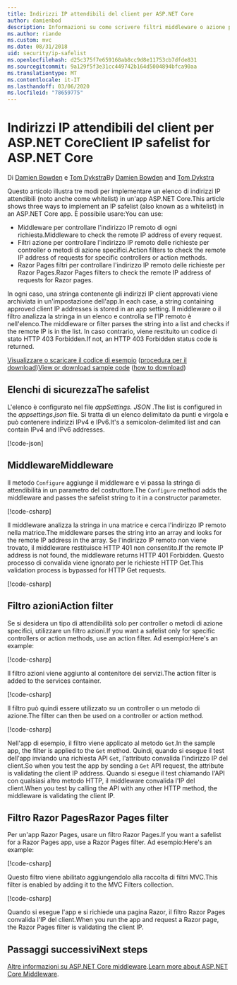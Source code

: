 ```yaml
---
title: Indirizzi IP attendibili del client per ASP.NET Core
author: damienbod
description: Informazioni su come scrivere filtri middleware o azione per convalidare gli indirizzi IP remoti rispetto a un elenco di indirizzi IP approvati.
ms.author: riande
ms.custom: mvc
ms.date: 08/31/2018
uid: security/ip-safelist
ms.openlocfilehash: d25c375f7e659168ab8cc9d8e11753cb7dfde831
ms.sourcegitcommit: 9a129f5f3e31cc449742b164d5004894bfca90aa
ms.translationtype: MT
ms.contentlocale: it-IT
ms.lasthandoff: 03/06/2020
ms.locfileid: "78659775"
---
```

# <a name="client-ip-safelist-for-aspnet-core"></a><span data-ttu-id="8793c-103">Indirizzi IP attendibili del client per ASP.NET Core</span><span class="sxs-lookup"><span data-stu-id="8793c-103">Client IP safelist for ASP.NET Core</span></span>

<span data-ttu-id="8793c-104">Di [Damien Bowden](https://twitter.com/damien_bod) e [Tom Dykstra](https://github.com/tdykstra)</span><span class="sxs-lookup"><span data-stu-id="8793c-104">By [Damien Bowden](https://twitter.com/damien_bod) and [Tom Dykstra](https://github.com/tdykstra)</span></span>
 
<span data-ttu-id="8793c-105">Questo articolo illustra tre modi per implementare un elenco di indirizzi IP attendibili (noto anche come whitelist) in un'app ASP.NET Core.</span><span class="sxs-lookup"><span data-stu-id="8793c-105">This article shows three ways to implement an IP safelist (also known as a whitelist) in an ASP.NET Core app.</span></span> <span data-ttu-id="8793c-106">È possibile usare:</span><span class="sxs-lookup"><span data-stu-id="8793c-106">You can use:</span></span>

* <span data-ttu-id="8793c-107">Middleware per controllare l'indirizzo IP remoto di ogni richiesta.</span><span class="sxs-lookup"><span data-stu-id="8793c-107">Middleware to check the remote IP address of every request.</span></span>
* <span data-ttu-id="8793c-108">Filtri azione per controllare l'indirizzo IP remoto delle richieste per controller o metodi di azione specifici.</span><span class="sxs-lookup"><span data-stu-id="8793c-108">Action filters to check the remote IP address of requests for specific controllers or action methods.</span></span>
* <span data-ttu-id="8793c-109">Razor Pages filtri per controllare l'indirizzo IP remoto delle richieste per Razor Pages.</span><span class="sxs-lookup"><span data-stu-id="8793c-109">Razor Pages filters to check the remote IP address of requests for Razor pages.</span></span>

<span data-ttu-id="8793c-110">In ogni caso, una stringa contenente gli indirizzi IP client approvati viene archiviata in un'impostazione dell'app.</span><span class="sxs-lookup"><span data-stu-id="8793c-110">In each case, a string containing approved client IP addresses is stored in an app setting.</span></span> <span data-ttu-id="8793c-111">Il middleware o il filtro analizza la stringa in un elenco e controlla se l'IP remoto è nell'elenco.</span><span class="sxs-lookup"><span data-stu-id="8793c-111">The middleware or filter parses the string into a list and checks if the remote IP is in the list.</span></span> <span data-ttu-id="8793c-112">In caso contrario, viene restituito un codice di stato HTTP 403 Forbidden.</span><span class="sxs-lookup"><span data-stu-id="8793c-112">If not, an HTTP 403 Forbidden status code is returned.</span></span>

<span data-ttu-id="8793c-113">[Visualizzare o scaricare il codice di esempio](https://github.com/dotnet/AspNetCore.Docs/tree/master/aspnetcore/security/ip-safelist/samples/2.x/ClientIpAspNetCore) ([procedura per il download](xref:index#how-to-download-a-sample))</span><span class="sxs-lookup"><span data-stu-id="8793c-113">[View or download sample code](https://github.com/dotnet/AspNetCore.Docs/tree/master/aspnetcore/security/ip-safelist/samples/2.x/ClientIpAspNetCore) ([how to download](xref:index#how-to-download-a-sample))</span></span>

## <a name="the-safelist"></a><span data-ttu-id="8793c-114">Elenchi di sicurezza</span><span class="sxs-lookup"><span data-stu-id="8793c-114">The safelist</span></span>

<span data-ttu-id="8793c-115">L'elenco è configurato nel file *appSettings. JSON* .</span><span class="sxs-lookup"><span data-stu-id="8793c-115">The list is configured in the *appsettings.json* file.</span></span> <span data-ttu-id="8793c-116">Si tratta di un elenco delimitato da punti e virgola e può contenere indirizzi IPv4 e IPv6.</span><span class="sxs-lookup"><span data-stu-id="8793c-116">It's a semicolon-delimited list and can contain IPv4 and IPv6 addresses.</span></span>

[!code-json[](ip-safelist/samples/2.x/ClientIpAspNetCore/appsettings.json?highlight=2)]

## <a name="middleware"></a><span data-ttu-id="8793c-117">Middleware</span><span class="sxs-lookup"><span data-stu-id="8793c-117">Middleware</span></span>

<span data-ttu-id="8793c-118">Il metodo `Configure` aggiunge il middleware e vi passa la stringa di attendibilità in un parametro del costruttore.</span><span class="sxs-lookup"><span data-stu-id="8793c-118">The `Configure` method adds the middleware and passes the safelist string to it in a constructor parameter.</span></span>

[!code-csharp[](ip-safelist/samples/2.x/ClientIpAspNetCore/Startup.cs?name=snippet_Configure&highlight=10)]

<span data-ttu-id="8793c-119">Il middleware analizza la stringa in una matrice e cerca l'indirizzo IP remoto nella matrice.</span><span class="sxs-lookup"><span data-stu-id="8793c-119">The middleware parses the string into an array and looks for the remote IP address in the array.</span></span> <span data-ttu-id="8793c-120">Se l'indirizzo IP remoto non viene trovato, il middleware restituisce HTTP 401 non consentito.</span><span class="sxs-lookup"><span data-stu-id="8793c-120">If the remote IP address is not found, the middleware returns HTTP 401 Forbidden.</span></span> <span data-ttu-id="8793c-121">Questo processo di convalida viene ignorato per le richieste HTTP Get.</span><span class="sxs-lookup"><span data-stu-id="8793c-121">This validation process is bypassed for HTTP Get requests.</span></span>

[!code-csharp[](ip-safelist/samples/2.x/ClientIpAspNetCore/AdminSafeListMiddleware.cs?name=snippet_ClassOnly)]

## <a name="action-filter"></a><span data-ttu-id="8793c-122">Filtro azioni</span><span class="sxs-lookup"><span data-stu-id="8793c-122">Action filter</span></span>

<span data-ttu-id="8793c-123">Se si desidera un tipo di attendibilità solo per controller o metodi di azione specifici, utilizzare un filtro azioni.</span><span class="sxs-lookup"><span data-stu-id="8793c-123">If you want a safelist only for specific controllers or action methods, use an action filter.</span></span> <span data-ttu-id="8793c-124">Ad esempio:</span><span class="sxs-lookup"><span data-stu-id="8793c-124">Here's an example:</span></span> 

[!code-csharp[](ip-safelist/samples/2.x/ClientIpAspNetCore/Filters/ClientIpCheckFilter.cs)]

<span data-ttu-id="8793c-125">Il filtro azioni viene aggiunto al contenitore dei servizi.</span><span class="sxs-lookup"><span data-stu-id="8793c-125">The action filter is added to the services container.</span></span>

[!code-csharp[](ip-safelist/samples/2.x/ClientIpAspNetCore/Startup.cs?name=snippet_ConfigureServices&highlight=3)]

<span data-ttu-id="8793c-126">Il filtro può quindi essere utilizzato su un controller o un metodo di azione.</span><span class="sxs-lookup"><span data-stu-id="8793c-126">The filter can then be used on a controller or action method.</span></span>

[!code-csharp[](ip-safelist/samples/2.x/ClientIpAspNetCore/Controllers/ValuesController.cs?name=snippet_Filter&highlight=1)]

<span data-ttu-id="8793c-127">Nell'app di esempio, il filtro viene applicato al metodo `Get`.</span><span class="sxs-lookup"><span data-stu-id="8793c-127">In the sample app, the filter is applied to the `Get` method.</span></span> <span data-ttu-id="8793c-128">Quindi, quando si esegue il test dell'app inviando una richiesta API `Get`, l'attributo convalida l'indirizzo IP del client.</span><span class="sxs-lookup"><span data-stu-id="8793c-128">So when you test the app by sending a `Get` API request, the attribute is validating the client IP address.</span></span> <span data-ttu-id="8793c-129">Quando si esegue il test chiamando l'API con qualsiasi altro metodo HTTP, il middleware convalida l'IP del client.</span><span class="sxs-lookup"><span data-stu-id="8793c-129">When you test by calling the API with any other HTTP method, the middleware is validating the client IP.</span></span>

## <a name="razor-pages-filter"></a><span data-ttu-id="8793c-130">Filtro Razor Pages</span><span class="sxs-lookup"><span data-stu-id="8793c-130">Razor Pages filter</span></span> 

<span data-ttu-id="8793c-131">Per un'app Razor Pages, usare un filtro Razor Pages.</span><span class="sxs-lookup"><span data-stu-id="8793c-131">If you want a safelist for a Razor Pages app, use a Razor Pages filter.</span></span> <span data-ttu-id="8793c-132">Ad esempio:</span><span class="sxs-lookup"><span data-stu-id="8793c-132">Here's an example:</span></span> 

[!code-csharp[](ip-safelist/samples/2.x/ClientIpAspNetCore/Filters/ClientIpCheckPageFilter.cs)]

<span data-ttu-id="8793c-133">Questo filtro viene abilitato aggiungendolo alla raccolta di filtri MVC.</span><span class="sxs-lookup"><span data-stu-id="8793c-133">This filter is enabled by adding it to the MVC Filters collection.</span></span>

[!code-csharp[](ip-safelist/samples/2.x/ClientIpAspNetCore/Startup.cs?name=snippet_ConfigureServices&highlight=7-9)]

<span data-ttu-id="8793c-134">Quando si esegue l'app e si richiede una pagina Razor, il filtro Razor Pages convalida l'IP del client.</span><span class="sxs-lookup"><span data-stu-id="8793c-134">When you run the app and request a Razor page, the Razor Pages filter is validating the client IP.</span></span>

## <a name="next-steps"></a><span data-ttu-id="8793c-135">Passaggi successivi</span><span class="sxs-lookup"><span data-stu-id="8793c-135">Next steps</span></span>

<span data-ttu-id="8793c-136">[Altre informazioni su ASP.NET Core middleware](xref:fundamentals/middleware/index).</span><span class="sxs-lookup"><span data-stu-id="8793c-136">[Learn more about ASP.NET Core Middleware](xref:fundamentals/middleware/index).</span></span>
